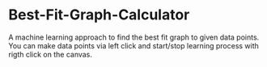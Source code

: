 # Best-Fit-Graph-Calculator
A machine learning approach to find the best fit graph to given data points. You can make data points via left click and start/stop learning process with rigth click on the canvas.
